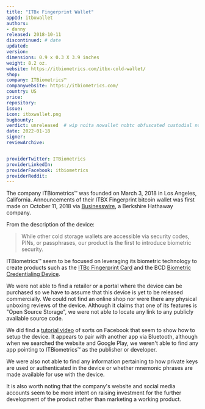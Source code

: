 ```yaml
---
title: "ITBx Fingerprint Wallet"
appId: itbxwallet
authors:
- danny
released: 2018-10-11
discontinued: # date
updated: 
version: 
dimensions: 0.9 x 0.3 X 3.9 inches
weight: 8.2 oz.
website: https://itbiometrics.com/itbx-cold-wallet/
shop: 
company: ITBiometrics™
companywebsite: https://itbiometrics.com/
country: US
price: 
repository:
issue:
icon: itbxwallet.png
bugbounty:
verdict: unreleased  # wip noita nowallet nobtc obfuscated custodial nosource nonverifiable reproducible bounty defunct
date: 2022-01-18
signer:
reviewArchive:


providerTwitter: ITBiometrics
providerLinkedIn: 
providerFacebook: itbiometrics
providerReddit: 
---
```



The company ITBiometrics™ was founded on March 3, 2018 in Los Angeles, California. Announcements of their ITBX Fingerprint bitcoin wallet was first made on October 11, 2018 via [Businesswire](https://www.businesswire.com/news/home/20181011005838/en/ITBiometrics%E2%84%A2-Brings-the-Latest-Innovation-in-Crypto-Wallet-Security-to-Money2020), a Berkshire Hathaway company. 

From the description of the device:

> While other cold storage wallets are accessible via security codes, PINs, or passphrases, our product is the first to introduce biometric security.

ITBiometrics™ seem to be focused on leveraging its biometric technology to create products such as the [ITBc Fingerprint Card](https://itbiometrics.com/itbc-fingerprint-card/) and the BCD [Biometric Credentialing Device](https://itbiometrics.com/itbc-fingerprint-card/). 

We were not able to find a retailer or a portal where the device can be purchased so we have to assume that this device is yet to be released commercially. We could not find an online shop nor were there any physical unboxing reviews of the device. Although it claims that one of its features is "Open Source Storage", we were not able to locate any link to any publicly available source code. 

We did find a [tutorial video](https://www.facebook.com/watch/?v=295750178346996) of sorts on Facebook that seem to show how to setup the device. It appears to pair with another app via Bluetooth, although when we searched the website and Google Play, we weren't able to find any app pointing to ITBiometrics™ as the publisher or developer. 

We were also not able to find any information pertaining to how private keys are used or authenticated in the device or whether mnemonic phrases are made available for use with the device. 

It is also worth noting that the company's website and social media accounts seem to be more intent on raising investment for the further development of the product rather than marketing a working product.

